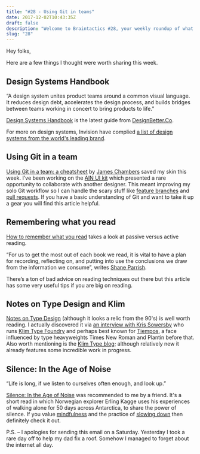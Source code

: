 ```yaml
---
title: "#28 - Using Git in teams"
date: 2017-12-02T10:43:35Z
draft: false
description: "Welcome to Braintactics #28, your weekly roundup of what’s happening in design, code and typography."
slug: "28"
---
```


Hey folks,

Here are a few things I thought were worth sharing this week.

## Design Systems Handbook

“A design system unites product teams around a common visual language. It reduces design debt, accelerates the design process, and builds bridges between teams working in concert to bring products to life.”

[Design Systems Handbook](https://www.designbetter.co/design-systems-handbook) is the latest guide from [DesignBetter.Co](https://www.designbetter.co/).

For more on design systems, Invision have complied [a list of design systems from the world's leading brand](https://www.invisionapp.com/blog/design-systems/).

## Using Git in a team

[Using Git in a team: a cheatsheet](http://jameschambers.co/writing/git-team-workflow-cheatsheet/) by [James Chambers](https://twitter.com/jameschambers) saved my skin this week. I’ve been working on the [AIN UI kit](https://www.ainlabs.com/) which presented a rare opportunity to collaborate with another designer. This meant improving my solo Git workflow so I can handle the scary stuff like [feature branches](https://www.atlassian.com/git/tutorials/comparing-workflows/feature-branch-workflow) and [pull requests](https://www.atlassian.com/git/tutorials/making-a-pull-request). If you have a basic understanding of Git and want to take it up a gear you will find this article helpful.

## Remembering what you read

[How to remember what you read](https://www.farnamstreetblog.com/2017/10/how-to-remember-what-you-read/) takes a look at passive versus active reading.

“For us to get the most out of each book we read, it is vital to have a plan for recording, reflecting on, and putting into use the conclusions we draw from the information we consume”, writes [Shane Parrish](https://twitter.com/farnamstreet).

There’s a ton of bad advice on reading techniques out there but this article has some very useful tips if you are big on reading.

## Notes on Type Design and Klim

[Notes on Type Design](https://goo.gl/gRaRFz) (although it looks a relic from the 90's) is well worth reading. I actually discovered it via [an interview with Kris Sowersby](https://medium.com/type-thursday/its-harder-to-take-away-than-to-add-71669b2e5aee) who runs [Klim Type Foundry](https://klim.co.nz/) and perhaps best known for [Tiempos](https://klim.co.nz/retail-fonts/tiempos-headline/), a face influenced by type heavyweights Times New Roman and Plantin before that. Also worth mentioning is the [Klim Type blog](https://klim-type.tumblr.com/); although relatively new it already features some incredible work in progress.

## Silence: In the Age of Noise

“Life is long, if we listen to ourselves often enough, and look up.”

[Silence: In the Age of Noise](https://www.amazon.co.uk/Silence-Age-Noise-Erling-Kagge/dp/0241309875/ref=sr_1_1?ie=UTF8&qid=1512205294&sr=8-1&keywords=silence+erling+kagge) was recommended to me by a friend. It's a short read in which Norwegian explorer Erling Kagge uses his experiences of walking alone for 50 days across Antarctica, to share the power of silence. If you value [mindfulness](https://www.mindful.org/meditation/mindfulness-getting-started/) and the practice of [slowing down](https://zenhabits.net/the-10-essential-rules-for-slowing-down-and-enjoying-life-more/) then definitely check it out.

P.S. – I apologies for sending this email on a Saturday. Yesterday I took a rare day off to help my dad fix a roof. Somehow I managed to forget about the internet all day.
